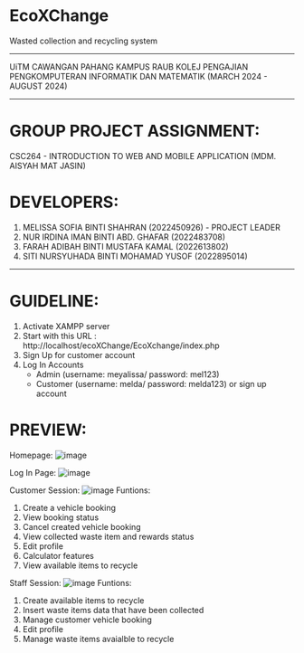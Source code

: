 # EcoXChange
Wasted collection and recycling system 

---
UiTM CAWANGAN PAHANG KAMPUS RAUB
KOLEJ PENGAJIAN PENGKOMPUTERAN INFORMATIK DAN MATEMATIK
(MARCH 2024 - AUGUST 2024)

---

# GROUP PROJECT ASSIGNMENT:

CSC264 - INTRODUCTION TO WEB AND MOBILE APPLICATION (MDM. AISYAH MAT JASIN)

# DEVELOPERS:

1. MELISSA SOFIA BINTI SHAHRAN (2022450926) - PROJECT LEADER
2. NUR IRDINA IMAN BINTI ABD. GHAFAR (2022483708) 
3. FARAH ADIBAH BINTI MUSTAFA KAMAL (2022613802)  
4. SITI NURSYUHADA BINTI MOHAMAD YUSOF (2022895014) 

---
# GUIDELINE:
1. Activate XAMPP server
2. Start with this URL : http://localhost/ecoXChange/EcoXchange/index.php
3. Sign Up for customer account
4. Log In Accounts
   - Admin (username: meyalissa/ password: mel123)
   - Customer (username: melda/ password: melda123) or sign up account

# PREVIEW:
Homepage:
![image](https://github.com/meyalissa/EcoXChange/assets/159762097/28ffa787-a622-4659-b102-3cc6a84f6252)

Log In Page:
![image](https://github.com/meyalissa/EcoXChange/assets/159762097/ad59b971-3aa9-488a-b34c-65b239044359)

Customer Session:
![image](https://github.com/meyalissa/EcoXChange/assets/159762097/46850c96-6ca6-4061-ac66-8bf883a60618)
Funtions:
1. Create a vehicle booking
2. View booking status
3. Cancel created vehicle booking
3. View collected waste item and rewards status
4. Edit profile
5. Calculator features
6. View available items to recycle


Staff Session:
![image](https://github.com/meyalissa/EcoXChange/assets/159762097/f63fd085-0e9a-4344-aa6a-b6b7cc0b11f4)
Funtions:
1. Create available items to recycle
2. Insert waste items data that have been collected
3. Manage customer vehicle booking
4. Edit profile
5. Manage waste items avaialble to recycle

